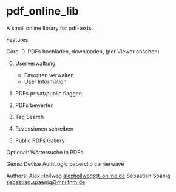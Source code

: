 pdf_online_lib
==============

A small online library for pdf-texts.

Features:

Core:
0. PDFs hochladen, downloaden, (per Viewer ansehen)

0. Userverwaltung
	- Favoriten verwalten
	- User Information

0. PDFs privat/public flaggen
1. PDFs bewerten
1. Tag Search

2. Rezessionen schreiben
2. Public PDFs Gallery



Optional:
Wörtersuche in PDFs


Gems:
Devise
AuthLogic
paperclip
carrierwave

Authors:
Alex Hollweg	alexhollweg@t-online.de
Sebastian Spänig	sebastian.spaenig@mni.thm.de

